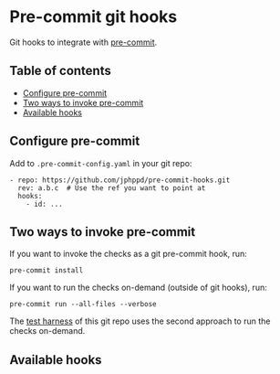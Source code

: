 # Pre-commit git hooks

Git hooks to integrate with [pre-commit](http://pre-commit.com).

## Table of contents

- [Configure pre-commit](#configure-pre-commit)
- [Two ways to invoke pre-commit](#two-ways-to-invoke-pre-commit)
- [Available hooks](#available-hooks)

## Configure pre-commit

Add to `.pre-commit-config.yaml` in your git repo:

    - repo: https://github.com/jphppd/pre-commit-hooks.git
      rev: a.b.c  # Use the ref you want to point at
      hooks:
        - id: ...

## Two ways to invoke pre-commit

If you want to invoke the checks as a git pre-commit hook, run:

    pre-commit install

If you want to run the checks on-demand (outside of git hooks), run:

    pre-commit run --all-files --verbose

The [test harness](TESTING.md) of this git repo uses the second approach
to run the checks on-demand.

## Available hooks

